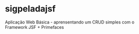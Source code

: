 # sigpeladajsf
Aplicação Web Básica - aprensentando um CRUD simples com o Framework JSF + Primefaces
